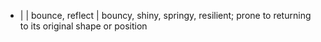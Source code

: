 + | | bounce, reflect | bouncy, shiny, springy, resilient; prone to returning to its original shape or position